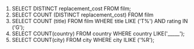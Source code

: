 1. SELECT DISTINCT replacement_cost FROM film;
2. SELECT COUNT (DISTINCT replacement_cost) FROM film
3. SELECT COUNT (title) FROM film WHERE title LIKE ('T%') AND rating IN ('G');
4. SELECT COUNT(country) FROM country WHERE country LIKE('_____');
5. SELECT COUNT(city) FROM city WHERE city ILIKE ('%R');
